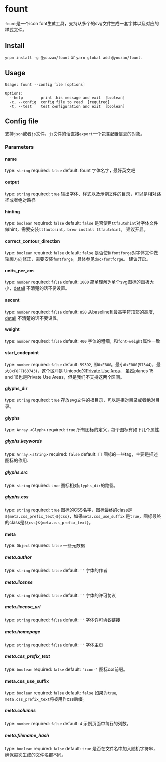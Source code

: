 # fount

`fount`是一个icon font生成工具，支持从多个的svg文件生成一套字体以及对应的样式文件。

## Install

`ynpm install -g @youzan/fount` or `yarn global add @youzan/fount`.

## Usage

```text
Usage: fount --config file [options]

Options:
  --help        print this message and exit  [boolean]
  -c, --config  config file to read  [required]
  -t, --test    test configuration and exit  [boolean]
```

## Config file

支持`json`或者`js`文件，`js`文件的话直接`export`一个包含配置信息的对象。

### Parameters

#### name
type: `string`
required: `false`
default: fount
字体名字，最好英文吧

#### output
type: `string`
required: `true`
输出字体、样式以及示例文件的目录，可以是相对路径或者绝对路径

#### hinting
type: `boolean`
required: `false`
default: `false`
是否使用`ttfautohint`对字体文件做hint，需要安装`ttfautohint`，`brew install ttfautohint`。
建议开启。

#### correct_contour_direction
type: `boolean`
required: `false`
default: `false`
是否使用`fontforge`对字体文件做轮廓方向修正，需要安装`fontforge`，具体参见`doc/fontforge`。
建议开启。

#### units_per_em
type: `number`
required: `false`
default: `1000`
简单理解为单个svg图标的画板大小，[detail](https://www.w3.org/TR/SVG/fonts.html#FontFaceElementUnitsPerEmAttribute)
不清楚的话不要设置。

#### ascent
type: `number`
required: `false`
default: `850`
从baseline到最高字符顶部的高度, [detail](https://www.w3.org/TR/SVG/fonts.html#FontFaceElementAscentAttribute)
不清楚的话不要设置。

#### weight
type: `number`
required: `false`
default: `400`
字体的粗细，和`font-weight`属性一致

#### start_codepoint
type: `number`
required: `false`
default: `59392`, 即`0xE800`。最小`0xE000`(`57344`)，最大`0xF8FF`(`63743`)，这个区间是
Unicode的[Private Use Area](https://en.wikipedia.org/wiki/Private_Use_Areas#Private_Use_Areas)，
虽然planes 15 and 16也是Private Use Areas，但是我们不支持这两个区间。

#### glyphs_dir
type: `string`
required: `true`
存放svg文件的根目录，可以是相对目录或者绝对目录。

#### glyphs
type: `Array.<Glyph>`
required: `true`
所有图标的定义，每个图标有如下几个属性.

##### glyphs.keywords
type: `Array.<string>`
required: `false`
default: `[]`
图标的一些tag，主要是描述图标的作用.

##### glyphs.src
type: `string`
required: `true`
图标相对`glyphs_dir`的路径。

##### glyphs.css
type: `string`
required: `true`
图标的CSS名字，图标最终的class是`${meta.css_prefix_text}${css}`，如果`meta.css_use_suffix`
是`true`，图标最终的class是`${css}${meta.css_prefix_text}`。

#### meta
type: `Object`
required: `false`
一些元数据

##### meta.author
type: `string`
required: `false`
default: `''`
字体的作者

##### meta.license
type: `string`
required: `false`
default: `''`
字体的许可协议

##### meta.license_url
type: `string`
required: `false`
default: `''`
字体许可协议链接

##### meta.homepage
type: `string`
required: `false`
default: `''`
字体主页

##### meta.css_prefix_text
type: `boolean`
required: `false`
default: `'icon-'`
图标css前缀。

#### meta.css_use_suffix
type: `boolean`
required: `false`
default: `false`
如果为`true`, `meta.css_prefix_text`将被用作css后缀。

##### meta.columns
type: `number`
required: `false`
default: `4`
示例页面中每行的列数。

##### meta.filename_hash
type: `boolean`
required: `false`
default: `true`
是否在文件名中加入随机字符串，确保每次生成的文件名都不同。

